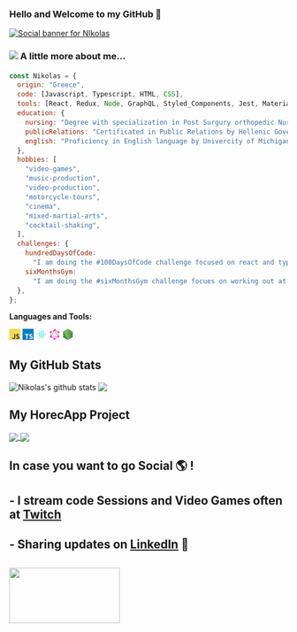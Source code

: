 ### Hello and Welcome to my GitHub 👋

[![Social banner for NIkolas](https://github.com/NikolasKorakidis/NikolasKorakidis/blob/main/images/myGif.gif)](nikolaskorakidis.com)

### <img src="https://media.giphy.com/media/ZVik7pBtu9dNS/giphy.gif" width="50"> A little more about me...

```javascript
const Nikolas = {
  origin: "Greece",
  code: [Javascript, Typescript, HTML, CSS],
  tools: [React, Redux, Node, GraphQL, Styled_Components, Jest, Material_UI],
  education: {
    nursing: "Degree with specialization in Post Surgury orthopedic Nursing",
    publicRelations: "Certificated in Public Relations by Hellenic Government",
    english: "Proficiency in English language by Univercity of Michigan",
  },
  hobbies: [
    "video-games",
    "music-production",
    "video-production",
    "motorcycle-tours",
    "cinema",
    "mixed-martial-arts",
    "cocktail-shaking",
  ],
  challenges: {
    hundredDaysOfCode:
      "I am doing the #100DaysOfCode challenge focused on react and typescript",
    sixMonthsGym:
      "I am doing the #sixMonthsGym challenge focues on working out at least four times per week for six months",
  },
};
```

**Languages and Tools:**

<code><img height="20" src="https://raw.githubusercontent.com/github/explore/80688e429a7d4ef2fca1e82350fe8e3517d3494d/topics/javascript/javascript.png"></code>
<code><img height="20" src="https://raw.githubusercontent.com/github/explore/80688e429a7d4ef2fca1e82350fe8e3517d3494d/topics/typescript/typescript.png"></code>
<code><img height="20" src="https://raw.githubusercontent.com/github/explore/80688e429a7d4ef2fca1e82350fe8e3517d3494d/topics/react/react.png"></code>
<code><img height="20" src="https://raw.githubusercontent.com/github/explore/5c058a388828bb5fde0bcafd4bc867b5bb3f26f3/topics/graphql/graphql.png"></code>
<code><img height="20" src="https://raw.githubusercontent.com/github/explore/80688e429a7d4ef2fca1e82350fe8e3517d3494d/topics/nodejs/nodejs.png"></code>

## My GitHub Stats

  <img align="center" src="https://github-readme-stats.vercel.app/api?username=NikolasKorakidis&show_icons=true&include_all_commits=true&theme=radical" alt="Nikolas's github stats" />
</a>
  <img align="center" src="https://github-readme-stats.vercel.app/api/top-langs/?username=NikolasKorakidis&layout=compact&theme=radical" />
</a>

## My HorecApp Project

<a href="https://github.com/NikolasKorakidis/HorecApp-Restaurant-Manager-FrontEnd">
  <img align="center" src="https://github-readme-stats.vercel.app/api/pin/?username=NikolasKorakidis&repo=HorecApp-Restaurant-Manager-FrontEnd&theme=radical" />
</a>    
<a href="https://github.com/NikolasKorakidis/HorecApp-Restaurant-Manager-BackEnd">
  <img align="center" src="https://github-readme-stats.vercel.app/api/pin/?username=NikolasKorakidis&repo=HorecApp-Restaurant-Manager-BackEnd&theme=radical" />
</a>

## In case you want to go Social 🌎 !

## - I stream code Sessions and Video Games often at <a href="https://www.twitch.tv/the_sleepinggiant">Twitch</a>

## - Sharing updates on <a href="https://www.linkedin.com/in/nikolas-korakidis-380b791aa/">LinkedIn</a> 💼

## <img align="left" width="200" height="100" src="https://media.giphy.com/media/9SN6sjZZ3XzB6/giphy.gif"></a>

<!--
**NikolasKorakidis/NikolasKorakidis** is a ✨ _special_ ✨ repository because its `README.md` (this file) appears on your GitHub profile.

Here are some ideas to get you started:

- 🔭 I’m currently working on ...
- 🌱 I’m currently learning ...
- 👯 I’m looking to collaborate on ...
- 🤔 I’m looking for help with ...
- 💬 Ask me about ...
- 📫 How to reach me: ...
- 😄 Pronouns: ...
- ⚡ Fun fact: ...
-->
